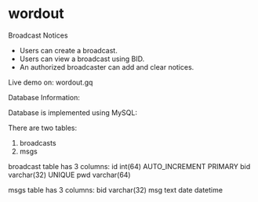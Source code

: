 # wordout
Broadcast Notices
- Users can create a broadcast.
- Users can view a broadcast using BID.
- An authorized broadcaster can add and clear notices.

Live demo on: wordout.gq

Database Information:

Database is implemented using MySQL:

There are two tables:
1. broadcasts
2. msgs

broadcast table has 3 columns:
 id int(64) AUTO_INCREMENT PRIMARY
 bid varchar(32) UNIQUE
 pwd varchar(64)

msgs table has 3 columns:
 bid varchar(32)
 msg text
 date datetime
